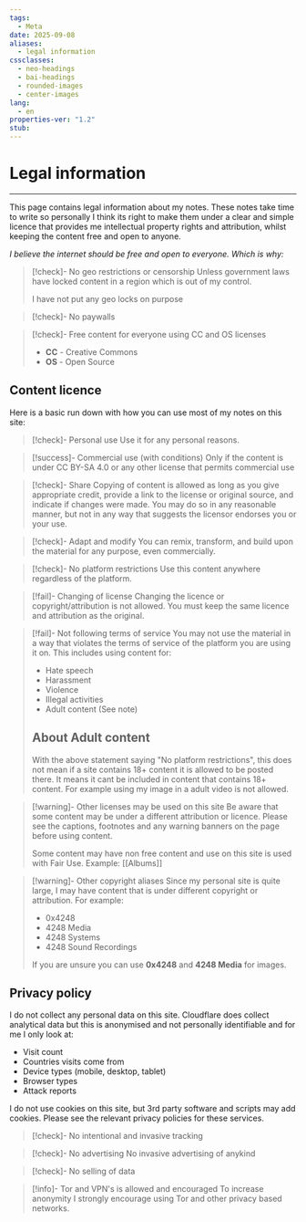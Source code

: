 ```yaml
---
tags:
  - Meta
date: 2025-09-08
aliases:
  - legal information
cssclasses:
  - neo-headings
  - bai-headings
  - rounded-images
  - center-images
lang:
  - en
properties-ver: "1.2"
stub:
---
```

# Legal information

***
This page contains legal information about my notes. These notes take time to write so personally I think its right to make them under a clear and simple licence that provides me intellectual property rights and attribution, whilst keeping the content free and open to anyone. 

*I believe the internet should be free and open to everyone. Which is why:*

>[!check]- No geo restrictions or censorship
> Unless government laws have locked content in a region which is out of my control.
> 
> I have not put any geo locks on purpose

>[!check]- No paywalls 

>[!check]- Free content for everyone using CC and OS licenses
> - **CC** - Creative Commons
> - **OS** - Open Source
> 
## Content licence
Here is a basic run down with how you can use most of my notes on this site:

>[!check]- Personal use
> Use it for any personal reasons.

>[!success]- Commercial use (with conditions)
> Only if the content is under CC BY-SA 4.0 or any other license that permits commercial use

>[!check]- Share
> Copying of content is allowed as long as you give appropriate credit, provide a link to the license or original source, and indicate if changes were made. You may do so in any reasonable manner, but not in any way that suggests the licensor endorses you or your use.

>[!check]- Adapt and modify
> You can remix, transform, and build upon the material for any purpose, even commercially.

>[!check]- No platform restrictions
> Use this content anywhere regardless of the platform.

>[!fail]- Changing of license
> Changing the licence or copyright/attribution is not allowed. You must keep the same licence and attribution as the original.

>[!fail]- Not following terms of service
> You may not use the material in a way that violates the terms of service of the platform you are using it on. This includes using content for:
> - Hate speech
> - Harassment
> - Violence
> - Illegal activities
> - Adult content (See note)
>   
> ## About Adult content
> 
> With the above statement saying "No platform restrictions", this does not mean if a site contains 18+ content it is allowed to be posted there. It means it cant be included in content that contains 18+ content. For example using my image in a adult video is not allowed.

>[!warning]- Other licenses may be used on this site
> Be aware that some content may be under a different attribution or licence. Please see the captions, footnotes and any warning banners on the page before using content.
> 
> Some content may have non free content and use on this site is used with Fair Use. Example: [[Albums]]

>[!warning]- Other copyright aliases
> Since my personal site is quite large, I may have content that is under different copyright or attribution. For example:
> - 0x4248
> - 4248 Media
> - 4248 Systems
> - 4248 Sound Recordings
> 
> 
> If you are unsure you can use **0x4248** and **4248 Media** for images.

## Privacy policy

I do not collect any personal data on this site. Cloudflare does collect analytical data but this is anonymised and not personally identifiable and for me I only look at:
- Visit count
- Countries visits come from
- Device types (mobile, desktop, tablet)
- Browser types
- Attack reports

I do not use cookies on this site, but 3rd party software and scripts may add cookies. Please see the relevant privacy policies for these services.

>[!check]- No intentional and invasive tracking

>[!check]- No advertising
> No invasive advertising of anykind

>[!check]- No selling of data

>[!info]- Tor and VPN's is allowed and encouraged
> To increase anonymity I strongly encourage using Tor and other privacy based networks.
